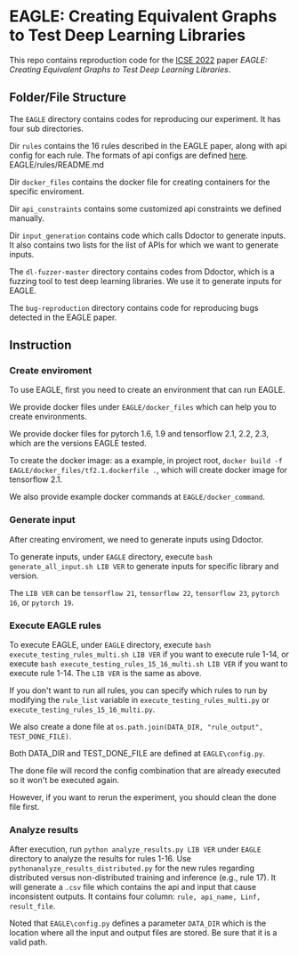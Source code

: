 # EAGLE: Creating Equivalent Graphs to Test Deep Learning Libraries

This repo contains reproduction code for the [ICSE 2022](https://conf.researchr.org/track/icse-2022/icse-2022-papers?#program) paper *EAGLE: Creating Equivalent Graphs to Test Deep Learning Libraries*. 

## Folder/File Structure


The `EAGLE` directory contains codes for reproducing our experiment. It has four sub directories. 

Dir `rules` contains the 16 rules described in the EAGLE paper, along with api config for each rule. The formats of api configs are defined [here](EAGLE/rules/README.md). EAGLE/rules/README.md


Dir `docker_files` contains the docker file for creating containers for the specific enviroment. 

Dir `api_constraints` contains some customized api constraints we defined manually. 

Dir `input_generation` contains code which calls Ddoctor to generate inputs. It also contains two lists for the list of APIs for which we want to generate inputs. 

The `dl-fuzzer-master` directory contains codes from Ddoctor, which is a fuzzing tool to test deep learning libraries. We use it to generate inputs for EAGLE.

The `bug-reproduction` directory contains code for reproducing bugs detected in the EAGLE paper.


## Instruction

### Create enviroment
To use EAGLE, first you need to create an environment that can run EAGLE. 

We provide docker files under `EAGLE/docker_files` which can help you to create environments. 

We provide docker files for pytorch 1.6, 1.9 and tensorflow 2.1, 2.2, 2.3, which are the versions EAGLE tested.

To create the docker image: as a example, in project root, `docker build -f EAGLE/docker_files/tf2.1.dockerfile .`, which will create docker image for tensorflow 2.1.

We also provide example docker commands at `EAGLE/docker_command`.

### Generate input
After creating enviroment, we need to generate inputs using Ddoctor.

To generate inputs, under `EAGLE` directory, execute `bash generate_all_input.sh LIB VER` to generate inputs for specific library and version. 

The `LIB VER` can be `tensorflow 21`, `tensorflow 22`, `tensorflow 23`, `pytorch 16`, or `pytorch 19`.

### Execute EAGLE rules
To execute EAGLE, under `EAGLE` directory, execute `bash execute_testing_rules_multi.sh LIB VER` if you want to execute rule 1-14, or execute `bash execute_testing_rules_15_16_multi.sh LIB VER` if you want to execute rule 1-14. The `LIB VER` is the same as above.

If you don't want to run all rules, you can specify which rules to run by modifying the `rule_list` variable in `execute_testing_rules_multi.py` or `execute_testing_rules_15_16_multi.py`.

We also create a done file at `os.path.join(DATA_DIR, "rule_output", TEST_DONE_FILE)`. 

Both DATA_DIR and TEST_DONE_FILE are defined at `EAGLE\config.py`. 

The done file will record the config combination that are already executed so it won't be executed again. 

However, if you want to rerun the experiment, you should clean the done file first.

### Analyze results
After execution, run `python analyze_results.py LIB VER` under `EAGLE` directory to analyze the results for rules 1-16. Use `pythonanalyze_results_distributed.py` for the new rules regarding distributed versus non-distributed training and inference (e.g., rule 17). It will generate a `.csv` file which contains the api and input that cause inconsistent outputs. It contains four column: `rule, api_name, Linf, result_file`.

Noted that `EAGLE\config.py` defines a parameter `DATA_DIR` which is the location where all the input and output files are stored. Be sure that it is a valid path.
